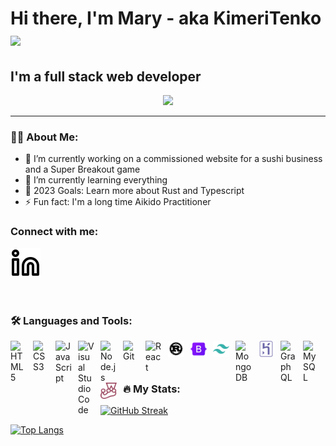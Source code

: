 <!--
**KimeriTenko/KimeriTenko** is a ✨ _special_ ✨ repository because its `README.md` (this file) appears on your GitHub profile.
-->
<h1> Hi there, I'm Mary - aka KimeriTenko
  <img src="https://media.giphy.com/media/hvRJCLFzcasrR4ia7z/giphy.gif" width="30px"/>
</h1>
<!-- [![Website](https://img.shields.io/website?label=codeSTACKr.com&style=for-the-badge&url=https%3A%2F%2Fcodestackr.com)](https://codestackr.com) -->

## I'm a full stack web developer
<div align ="center">
  <img src="https://www.freepik.com/free-photo/3d-modern-data-technology-background-with-plexus-design_29262356.htm#page=2&query=business%20technology%20background&position=19&from_view=search"/> <!--Image by kjpargeter</a> on Freepik -->
</div>

---

### :woman_technologist: About Me:
- 🔭 I’m currently working on a commissioned website for a sushi business and a Super Breakout game
- 🌱 I’m currently learning everything 
- 🥅 2023 Goals: Learn more about Rust and Typescript
- ⚡ Fun fact: I'm a long time Aikido Practitioner
### Connect with me:
[![website](./img/linkedin-light.svg)](https://linkedin.com/in/mary-frye-3b9877247#gh-light-mode-only)
<!-- [![website](./img/linkedin-dark.svg)](https://linkedin.com/in/mary-frye-3b9877247#gh-dark-mode-only) -->
&nbsp;&nbsp; 
<!-- [website]: https://themaryfrye.com-->
### :hammer_and_wrench: Languages and Tools:
<div>
  <img align="left" alt="HTML5" width="26px" src="https://cdn.jsdelivr.net/gh/devicons/devicon/icons/html5/html5-original.svg"        style="padding-right:10px;" />
  <img align="left" alt="CSS3" width="26px" src="https://cdn.jsdelivr.net/gh/devicons/devicon/icons/css3/css3-original.svg"   style="padding-right:10px;" />
  <img align="left" alt="JavaScript" width="26px" src="https://cdn.jsdelivr.net/gh/devicons/devicon/icons/javascript/javascript-original.svg" style="padding-right:10px;" />
  <img align="left" alt="Visual Studio Code" width="26px" src="https://cdn.jsdelivr.net/gh/devicons/devicon/icons/vscode/vscode-original.svg" style="padding-right:10px;" />
  <img align="left" alt="Node.js" width="26px" src="https://cdn.jsdelivr.net/gh/devicons/devicon/icons/nodejs/nodejs-original.svg" style="padding-right:10px;" />
  <img align="left" alt="Git" width="26px" src="https://cdn.jsdelivr.net/gh/devicons/devicon/icons/git/git-original.svg" style="padding-right:10px;" />
  <img align="left" alt="React" width="26px" src="https://cdn.jsdelivr.net/gh/devicons/devicon/icons/react/react-original.svg" style="padding-right:10px;" />
  <img align="left" alt="Git" width="26px" src="https://raw.githubusercontent.com/devicons/devicon/1119b9f84c0290e0f0b38982099a2bd027a48bf1/icons/rust/rust-plain.svg" style="padding-right:10px;" />
  <img align="left" alt="Git" width="26px" src="https://raw.githubusercontent.com/devicons/devicon/1119b9f84c0290e0f0b38982099a2bd027a48bf1/icons/bootstrap/bootstrap-original.svg" style="padding-right:10px;" />
  <img align="left" alt="Git" width="26px" src="https://raw.githubusercontent.com/devicons/devicon/1119b9f84c0290e0f0b38982099a2bd027a48bf1/icons/tailwindcss/tailwindcss-plain.svg" style="padding-right:10px;" />
  <img align="left" alt="MongoDB" width="26px" src="https://cdn.jsdelivr.net/gh/devicons/devicon/icons/mongodb/mongodb-original.svg" style="padding-right:10px;" />
  <img align="left" alt="Git" width="26px" src="https://raw.githubusercontent.com/devicons/devicon/1119b9f84c0290e0f0b38982099a2bd027a48bf1/icons/heroku/heroku-original.svg" style="padding-right:10px;" />
  <img align="left" alt="GraphQL" width="26px" src="https://cdn.jsdelivr.net/gh/devicons/devicon/icons/graphql/graphql-plain.svg" style="padding-right:10px;" />
  <img align="left" alt="MySQL" width="26px" src="https://cdn.jsdelivr.net/gh/devicons/devicon/icons/mysql/mysql-original.svg" style="padding-right:10px;" />
  <img align="left" alt="Git" width="26px" src="https://raw.githubusercontent.com/devicons/devicon/1119b9f84c0290e0f0b38982099a2bd027a48bf1/icons/jest/jest-plain.svg" style="padding-right:10px;" />
</div>

---

### :fire: My Stats:
[![GitHub Streak](http://github-readme-streak-stats.herokuapp.com?user=KimeriTenko&theme=tokyonight&date_format=j%20M%5B%20Y%5D)](https://git.io/streak-stats)  

[![Top Langs](https://github-readme-stats.vercel.app/api/top-langs/?username=KimeriTenko&layout=compact&theme=vision-friendly-dark)](https://github.com/KimeriTenko/github-readme-stats)